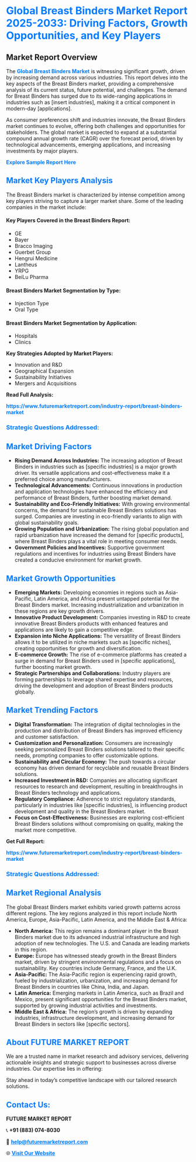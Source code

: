 <h1 style="color: #007BFF;">Global Breast Binders Market Report 2025-2033: Driving Factors, Growth Opportunities, and Key Players</h1>

<section id="overview">
<h2>Market Report Overview</h2>
<p>The <a href="https://www.futuremarketreport.com/industry-report/breast-binders-market" style="color: #007BFF; text-decoration: none;"><strong>Global Breast Binders Market</strong></a> is witnessing significant growth, driven by increasing demand across various industries. This report delves into the key aspects of the Breast Binders market, providing a comprehensive analysis of its current status, future potential, and challenges. The demand for Breast Binders has surged due to its wide-ranging applications in industries such as [insert industries], making it a critical component in modern-day [applications].</p>
<p>As consumer preferences shift and industries innovate, the Breast Binders market continues to evolve, offering both challenges and opportunities for stakeholders. The global market is expected to expand at a substantial compound annual growth rate (CAGR) over the forecast period, driven by technological advancements, emerging applications, and increasing investments by major players.</p>
</section>

<section id="overview">
<p><a href="https://www.futuremarketreport.com/request-sample/reportId=33949" style="color: #007BFF; text-decoration: none;"><strong>Explore Sample Report Here</strong></a></p>
</section>

<section id="key-players">
<h2 style="color: #007BFF;">Market Key Players Analysis</h2>
<p>The Breast Binders market is characterized by intense competition among key players striving to capture a larger market share. Some of the leading companies in the market include:</p>
<h4>Key Players Covered in the Breast Binders Report:</h4>
<ul><li>GE</li><li>Bayer</li><li>Bracco Imaging</li><li>Guerbet Group</li><li>Hengrui Medicine</li><li>Lantheus</li><li>YRPG</li><li>BeiLu Pharma</li></ul>
<h4>Breast Binders Market Segmentation by Type:</h4>
<ul><li>Injection Type</li><li>Oral Type</li></ul>

<h4>Breast Binders Market Segmentation by Application:</h4>
<ul><li>Hospitals</li><li>Clinics</li></ul>
<p><strong>Key Strategies Adopted by Market Players:</strong></p>
<ul>
<li>Innovation and R&D</li>
<li>Geographical Expansion</li>
<li>Sustainability Initiatives</li>
<li>Mergers and Acquisitions</li>
</ul>
</section>

<section>
<p><strong>Read Full Analysis: </strong></p><a href="https://www.futuremarketreport.com/industry-report/breast-binders-market" style="color: #007BFF; text-decoration: none;"><strong>https://www.futuremarketreport.com/industry-report/breast-binders-market</strong></a>
<h3 style="color: #007BFF;">Strategic Questions Addressed:</h3>
</section>

<section id="driving-factors">
<h2 style="color: #007BFF;">Market Driving Factors</h2>
<ul>
<li><strong>Rising Demand Across Industries:</strong> The increasing adoption of Breast Binders in industries such as [specific industries] is a major growth driver. Its versatile applications and cost-effectiveness make it a preferred choice among manufacturers.</li>
<li><strong>Technological Advancements:</strong> Continuous innovations in production and application technologies have enhanced the efficiency and performance of Breast Binders, further boosting market demand.</li>
<li><strong>Sustainability and Eco-Friendly Initiatives:</strong> With growing environmental concerns, the demand for sustainable Breast Binders solutions has surged. Companies are investing in eco-friendly variants to align with global sustainability goals.</li>
<li><strong>Growing Population and Urbanization:</strong> The rising global population and rapid urbanization have increased the demand for [specific products], where Breast Binders plays a vital role in meeting consumer needs.</li>
<li><strong>Government Policies and Incentives:</strong> Supportive government regulations and incentives for industries using Breast Binders have created a conducive environment for market growth.</li>
</ul>
</section>

<section id="growth-opportunities">
<h2 style="color: #007BFF;">Market Growth Opportunities</h2>
<ul>
<li><strong>Emerging Markets:</strong> Developing economies in regions such as Asia-Pacific, Latin America, and Africa present untapped potential for the Breast Binders market. Increasing industrialization and urbanization in these regions are key growth drivers.</li>
<li><strong>Innovative Product Development:</strong> Companies investing in R&D to create innovative Breast Binders products with enhanced features and applications are likely to gain a competitive edge.</li>
<li><strong>Expansion into Niche Applications:</strong> The versatility of Breast Binders allows it to be utilized in niche markets such as [specific niches], creating opportunities for growth and diversification.</li>
<li><strong>E-commerce Growth:</strong> The rise of e-commerce platforms has created a surge in demand for Breast Binders used in [specific applications], further boosting market growth.</li>
<li><strong>Strategic Partnerships and Collaborations:</strong> Industry players are forming partnerships to leverage shared expertise and resources, driving the development and adoption of Breast Binders products globally.</li>
</ul>
</section>

<section id="trending-factors">
<h2 style="color: #007BFF;">Market Trending Factors</h2>
<ul>
<li><strong>Digital Transformation:</strong> The integration of digital technologies in the production and distribution of Breast Binders has improved efficiency and customer satisfaction.</li>
<li><strong>Customization and Personalization:</strong> Consumers are increasingly seeking personalized Breast Binders solutions tailored to their specific needs, prompting companies to offer customizable options.</li>
<li><strong>Sustainability and Circular Economy:</strong> The push towards a circular economy has driven demand for recyclable and reusable Breast Binders solutions.</li>
<li><strong>Increased Investment in R&D:</strong> Companies are allocating significant resources to research and development, resulting in breakthroughs in Breast Binders technology and applications.</li>
<li><strong>Regulatory Compliance:</strong> Adherence to strict regulatory standards, particularly in industries like [specific industries], is influencing product development and quality in the Breast Binders market.</li>
<li><strong>Focus on Cost-Effectiveness:</strong> Businesses are exploring cost-efficient Breast Binders solutions without compromising on quality, making the market more competitive.</li>
</ul>
</section>

<section>
<p><strong>Get Full Report: </strong></p><a href="https://www.futuremarketreport.com/industry-report/breast-binders-market" style="color: #007BFF; text-decoration: none;"><strong>https://www.futuremarketreport.com/industry-report/breast-binders-market</strong></a>
<h3 style="color: #007BFF;">Strategic Questions Addressed:</h3>
</section>


<section id="regional-analysis">
<h2 style="color: #007BFF;">Market Regional Analysis</h2>
<p>The global Breast Binders market exhibits varied growth patterns across different regions. The key regions analyzed in this report include North America, Europe, Asia-Pacific, Latin America, and the Middle East & Africa:</p>
<ul>
<li><strong>North America:</strong> This region remains a dominant player in the Breast Binders market due to its advanced industrial infrastructure and high adoption of new technologies. The U.S. and Canada are leading markets in this region.</li>
<li><strong>Europe:</strong> Europe has witnessed steady growth in the Breast Binders market, driven by stringent environmental regulations and a focus on sustainability. Key countries include Germany, France, and the U.K.</li>
<li><strong>Asia-Pacific:</strong> The Asia-Pacific region is experiencing rapid growth, fueled by industrialization, urbanization, and increasing demand for Breast Binders in countries like China, India, and Japan.</li>
<li><strong>Latin America:</strong> Emerging markets in Latin America, such as Brazil and Mexico, present significant opportunities for the Breast Binders market, supported by growing industrial activities and investments.</li>
<li><strong>Middle East & Africa:</strong> The region’s growth is driven by expanding industries, infrastructure development, and increasing demand for Breast Binders in sectors like [specific sectors].</li>
</ul>
</section>

<footer>
<h2 style="color: #007BFF;">About FUTURE MARKET REPORT</h2>
<p>We are a trusted name in market research and advisory services, delivering actionable insights and strategic support to businesses across diverse industries. Our expertise lies in offering:</p>

<p>Stay ahead in today’s competitive landscape with our tailored research solutions.</p>

<h2 style="color: #007BFF;">Contact Us:</h2>
<p><strong>FUTURE MARKET REPORT</strong></p>
<p>📞 <strong>+91 (883) 074-8030</strong></p>
<p>📧 <strong><a href="mailto:help@futuremarketreport.com" style="color: #007BFF;">help@futuremarketreport.com</a></strong></p>
<p>🌐 <strong><a href="https://www.futuremarketreport.com/" style="color: #007BFF;">Visit Our Website</a></strong></p>
</footer>